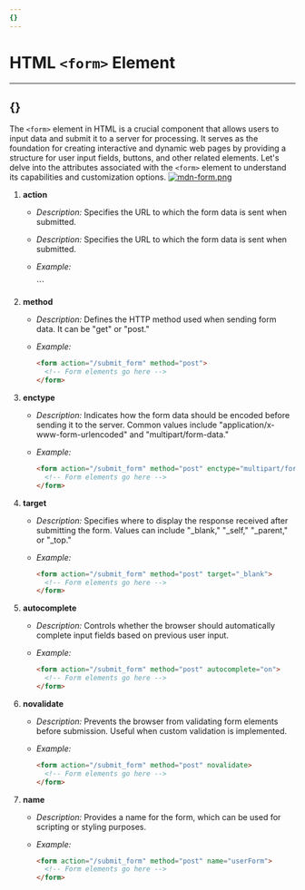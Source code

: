 ```yaml
---
{}
---
```


# HTML `<form>` Element

---

## {}

The `<form>` element in HTML is a crucial component that allows users to input data and submit it to a server for processing. It serves as the foundation for creating interactive and dynamic web pages by providing a structure for user input fields, buttons, and other related elements. Let's delve into the attributes associated with the `<form>` element to understand its capabilities and customization options.
[![mdn-form.png](https://i.postimg.cc/3JS0BqNc/mdn-form.png)](https://postimg.cc/3dGwrngX)


1. **action**
   - *Description:* Specifies the URL to which the form data is sent when submitted.

   - _Description:_ Specifies the URL to which the form data is sent when submitted.
   - _Example:_

     <form action="/submit_form" method="post">
       <!-- Form elements go here -->
     </form>
     ```

2. **method**

   - _Description:_ Defines the HTTP method used when sending form data. It can be "get" or "post."
   - _Example:_

     ```html
     <form action="/submit_form" method="post">
       <!-- Form elements go here -->
     </form>
     ```

3. **enctype**

   - _Description:_ Indicates how the form data should be encoded before sending it to the server. Common values include "application/x-www-form-urlencoded" and "multipart/form-data."
   - _Example:_

     ```html
     <form action="/submit_form" method="post" enctype="multipart/form-data">
       <!-- Form elements go here -->
     </form>
     ```

4. **target**

   - _Description:_ Specifies where to display the response received after submitting the form. Values can include "\_blank," "\_self," "\_parent," or "\_top."
   - _Example:_

     ```html
     <form action="/submit_form" method="post" target="_blank">
       <!-- Form elements go here -->
     </form>
     ```

5. **autocomplete**

   - _Description:_ Controls whether the browser should automatically complete input fields based on previous user input.
   - _Example:_

     ```html
     <form action="/submit_form" method="post" autocomplete="on">
       <!-- Form elements go here -->
     </form>
     ```

6. **novalidate**

   - _Description:_ Prevents the browser from validating form elements before submission. Useful when custom validation is implemented.
   - _Example:_

     ```html
     <form action="/submit_form" method="post" novalidate>
       <!-- Form elements go here -->
     </form>
     ```

7. **name**

   - _Description:_ Provides a name for the form, which can be used for scripting or styling purposes.
   - _Example:_

     ```html
     <form action="/submit_form" method="post" name="userForm">
       <!-- Form elements go here -->
     </form>
     ```

